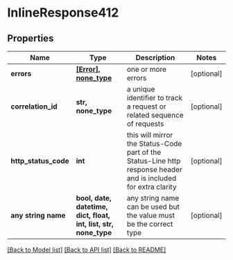 # InlineResponse412


## Properties
Name | Type | Description | Notes
------------ | ------------- | ------------- | -------------
**errors** | [**[Error], none_type**](Error.md) | one or more errors | [optional] 
**correlation_id** | **str, none_type** | a unique identifier to track a request or related sequence of requests | [optional] 
**http_status_code** | **int** | this will mirror the Status-Code part of the Status-Line http response header and is included for extra clarity | [optional] 
**any string name** | **bool, date, datetime, dict, float, int, list, str, none_type** | any string name can be used but the value must be the correct type | [optional]

[[Back to Model list]](../README.md#documentation-for-models) [[Back to API list]](../README.md#documentation-for-api-endpoints) [[Back to README]](../README.md)


